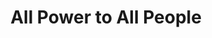 ---
pid: mp204
title: All Power to All People
location_transcription: City Hall
coordinates: "[-75.162847872113, 39.952516892666]"
zipcode: '19145'
gen_neighborhood: South Philadelphia
neighborhood: Passyunk
outside_phl: 
age: '19'
age_range: 13-19
instagram: 
image_file_name: mp_204.jpg
proposal_transcription: 
topic: African Americans
topic_summary: 0, 0
type: Sculpture Statue
keywords_other: 
credit: Jafron Martin
image_labels: A hair pic with a fist as the handle.
twitter: 
facebook: 
permalink: "/monuments/mp204/"
layout: item-page
---